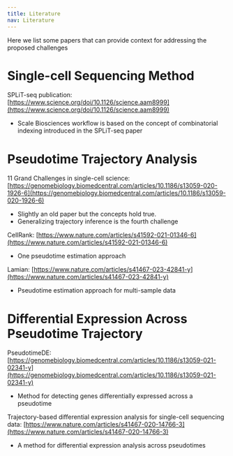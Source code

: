 ```yaml
---
title: Literature
nav: Literature
---
```


Here we list some papers that can provide context for addressing the proposed challenges



# Single-cell Sequencing Method
SPLiT-seq publication: [https://www.science.org/doi/10.1126/science.aam8999](https://www.science.org/doi/10.1126/science.aam8999)
- Scale Biosciences workflow is based on the concept of combinatorial indexing introduced in the SPLiT-seq paper


# Pseudotime Trajectory Analysis
11 Grand Challenges in single-cell science: [https://genomebiology.biomedcentral.com/articles/10.1186/s13059-020-1926-6](https://genomebiology.biomedcentral.com/articles/10.1186/s13059-020-1926-6)
- Slightly an old paper but the concepts hold true.
- Generalizing trajectory inference is the fourth challenge


CellRank: [https://www.nature.com/articles/s41592-021-01346-6](https://www.nature.com/articles/s41592-021-01346-6)
- One pseudotime estimation approach


Lamian: [https://www.nature.com/articles/s41467-023-42841-y](https://www.nature.com/articles/s41467-023-42841-y)
- Pseudotime estimation approach for multi-sample data


# Differential Expression Across Pseudotime Trajectory
PseudotimeDE: [https://genomebiology.biomedcentral.com/articles/10.1186/s13059-021-02341-y](https://genomebiology.biomedcentral.com/articles/10.1186/s13059-021-02341-y)
- Method for detecting genes differentially expressed across a pseudotime


Trajectory-based differential expression analysis for single-cell sequencing data: [https://www.nature.com/articles/s41467-020-14766-3](https://www.nature.com/articles/s41467-020-14766-3)
- A method for differential expression analysis across pseudotimes